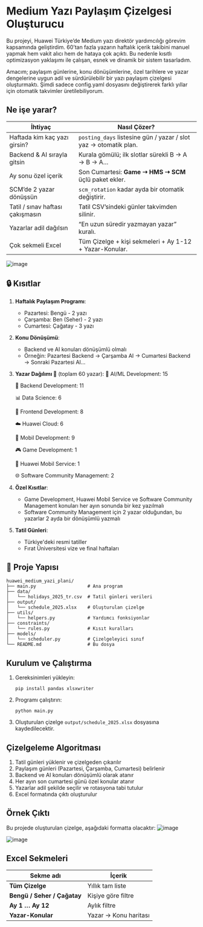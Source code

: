 # Medium Yazı Paylaşım Çizelgesi Oluşturucu
Bu projeyi, Huawei Türkiye’de Medium yazı direktör yardımcılığı görevim kapsamında geliştirdim. 60’tan fazla yazarın haftalık içerik takibini manuel yapmak hem vakit alıcı hem de hataya çok açıktı. Bu nedenle kısıtlı optimizasyon yaklaşımı ile çalışan, esnek ve dinamik bir sistem tasarladım.

Amacım; paylaşım günlerine, konu dönüşümlerine, özel tarihlere ve yazar dengelerine uygun adil ve sürdürülebilir bir yazı paylaşım çizelgesi oluşturmaktı. Şimdi sadece config.yaml dosyasını değiştirerek farklı yıllar için otomatik takvimler üretilebiliyorum.
## Ne işe yarar?
| İhtiyaç                          | Nasıl Çözer?                                                     |
| -------------------------------- | ---------------------------------------------------------------- |
| Haftada kim kaç yazı girsin?     | `posting_days` listesine gün / yazar / slot yaz → otomatik plan. |
| Backend & AI sırayla gitsin      | Kurala gömülü; ilk slotlar sürekli B → A → B → A…                |
| Ay sonu özel içerik              | Son Cumartesi: **Game ⇢ HMS ⇢ SCM** üçlü paket ekler.            |
| SCM’de 2 yazar dönüşsün          | `scm_rotation` kadar ayda bir otomatik değiştirir.               |
| Tatil / sınav haftası çakışmasın | Tatil CSV’sindeki günler takvimden silinir.                      |
| Yazarlar adil dağılsın           | “En uzun süredir yazmayan yazar” kuralı.                         |
| Çok sekmeli Excel                | Tüm Çizelge + kişi sekmeleri + Ay 1-12 + Yazar-Konular.          |

![image](https://github.com/user-attachments/assets/05081ac7-2196-4a4a-9b70-68ef9454bb50)

## 🔒 Kısıtlar

1. **Haftalık Paylaşım Programı**:
   - Pazartesi: Bengü - 2 yazı
   - Çarşamba: Ben (Seher) - 2 yazı
   - Cumartesi: Çağatay - 3 yazı

2. **Konu Dönüşümü**:
   - Backend ve AI konuları dönüşümlü olmalı
   - Örneğin: Pazartesi Backend → Çarşamba AI → Cumartesi Backend → Sonraki Pazartesi AI...

3. **Yazar Dağılımı 👥** (toplam 60 yazar):
      🧠 AI/ML Development: 15
      
      🔧 Backend Development: 11
      
      📊 Data Science: 6
      
      🎨 Frontend Development: 8
      
      ☁️ Huawei Cloud: 6
      
      📱 Mobil Development: 9
      
      🎮 Game Development: 1
      
      📲 Huawei Mobil Service: 1
      
      🌐 Software Community Management: 2

4. **Özel Kısıtlar**:
   - Game Development, Huawei Mobil Service ve Software Community Management konuları her ayın sonunda bir kez yazılmalı
   - Software Community Management için 2 yazar olduğundan, bu yazarlar 2 ayda bir dönüşümlü yazmalı

5. **Tatil Günleri**:
   - Türkiye'deki resmi tatiller
   - Fırat Üniversitesi vize ve final haftaları

## 📂 Proje Yapısı

```
huawei_medium_yazi_plani/
├── main.py                   # Ana program
├── data/
│   └── holidays_2025_tr.csv  # Tatil günleri verileri
├── output/
│   └── schedule_2025.xlsx    # Oluşturulan çizelge
├── utils/
│   └── helpers.py            # Yardımcı fonksiyonlar
├── constraints/
│   └── rules.py              # Kısıt kuralları
├── models/
│   └── scheduler.py          # Çizelgeleyici sınıf
└── README.md                 # Bu dosya
```

## Kurulum ve Çalıştırma

1. Gereksinimleri yükleyin:
   ```
   pip install pandas xlsxwriter
   ```

2. Programı çalıştırın:
   ```
   python main.py
   ```

3. Oluşturulan çizelge `output/schedule_2025.xlsx` dosyasına kaydedilecektir.

## Çizelgeleme Algoritması

1. Tatil günleri yüklenir ve çizelgeden çıkarılır
2. Paylaşım günleri (Pazartesi, Çarşamba, Cumartesi) belirlenir
3. Backend ve AI konuları dönüşümlü olarak atanır
4. Her ayın son cumartesi günü özel konular atanır
5. Yazarlar adil şekilde seçilir ve rotasyona tabi tutulur
6. Excel formatında çıktı oluşturulur

## Örnek Çıktı

Bu projede oluşturulan çizelge, aşağıdaki formatta olacaktır:
![image](https://github.com/user-attachments/assets/b2888486-2953-42d1-af7a-9a6b0cf71d1f)

![image](https://github.com/user-attachments/assets/f3be8f2f-2969-4ea3-8c07-262902758fdc)

## Excel Sekmeleri
| Sekme adı                   | İçerik                |
| --------------------------- | --------------------- |
| **Tüm Çizelge**             | Yıllık tam liste      |
| **Bengü / Seher / Çağatay** | Kişiye göre filtre    |
| **Ay 1 … Ay 12**            | Aylık filtre          |
| **Yazar-Konular**           | Yazar → Konu haritası |

